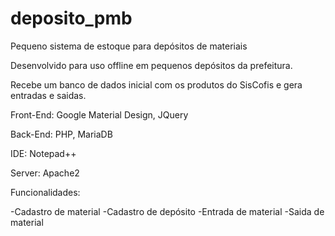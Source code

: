 # deposito_pmb
Pequeno sistema de estoque para depósitos de materiais

Desenvolvido para uso offline em pequenos depósitos da prefeitura.

Recebe um banco de dados inicial com os produtos do SisCofis e gera entradas e saidas.

Front-End: Google Material Design, JQuery

Back-End: PHP, MariaDB

IDE: Notepad++

Server: Apache2

Funcionalidades:

-Cadastro de material
-Cadastro de depósito
-Entrada de material
-Saida de material
